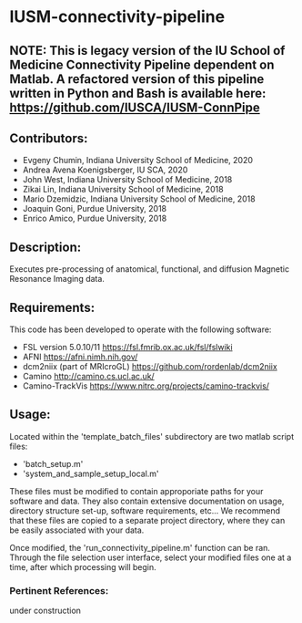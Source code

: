 # IUSM-connectivity-pipeline

## NOTE: This is legacy version of the IU School of Medicine Connectivity Pipeline dependent on Matlab. A refactored version of this pipeline written in Python and Bash is available here: https://github.com/IUSCA/IUSM-ConnPipe

## Contributors:
   * Evgeny Chumin, Indiana University School of Medicine, 2020
   * Andrea Avena Koenigsberger, IU SCA, 2020
   * John West, Indiana University School of Medicine, 2018
   * Zikai Lin, Indiana University School of Medicine, 2018
   * Mario Dzemidzic, Indiana University School of Medicine, 2018
   * Joaquin Goni, Purdue University, 2018
   * Enrico Amico, Purdue University, 2018
     
## Description:
Executes pre-processing of anatomical, functional, and diffusion Magnetic Resonance Imaging data.

## Requirements:
This code has been developed to operate with the following software:
  * FSL version 5.0.10/11         https://fsl.fmrib.ox.ac.uk/fsl/fslwiki
  * AFNI                          https://afni.nimh.nih.gov/
  * dcm2niix (part of MRIcroGL)   https://github.com/rordenlab/dcm2niix
  * Camino                        http://camino.cs.ucl.ac.uk/
  * Camino-TrackVis               https://www.nitrc.org/projects/camino-trackvis/

## Usage:
Located within the 'template_batch_files' subdirectory are two matlab script files:

  * 'batch_setup.m'
  * 'system_and_sample_setup_local.m'
  
These files must be modified to contain approporiate paths for your software and data. They also contain extensive documentation on usage, directory structure set-up, software requirements, etc...
We recommend that these files are copied to a separate project directory, where they can be easily associated with your data.

Once modified, the 'run_connectivity_pipeline.m' function can be ran. Through the file selection user interface, select your modified files one at a time, after which processing will begin.

### Pertinent References:
under construction

